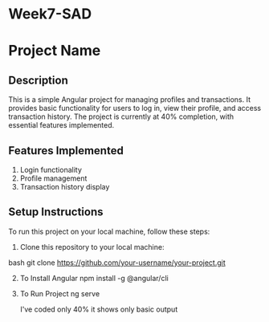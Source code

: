 # Week7-SAD
# Project Name

## Description
This is a simple Angular project for managing profiles and transactions. It provides basic functionality for users to log in, view their profile, and access transaction history. The project is currently at 40% completion, with essential features implemented.

## Features Implemented
1. Login functionality
2. Profile management
3. Transaction history display

## Setup Instructions
To run this project on your local machine, follow these steps:

1. Clone this repository to your local machine:

bash
git clone https://github.com/your-username/your-project.git

2. To Install Angular
  npm install -g @angular/cli
3. To Run Project
   ng serve

   I've coded only 40% it shows only basic output

